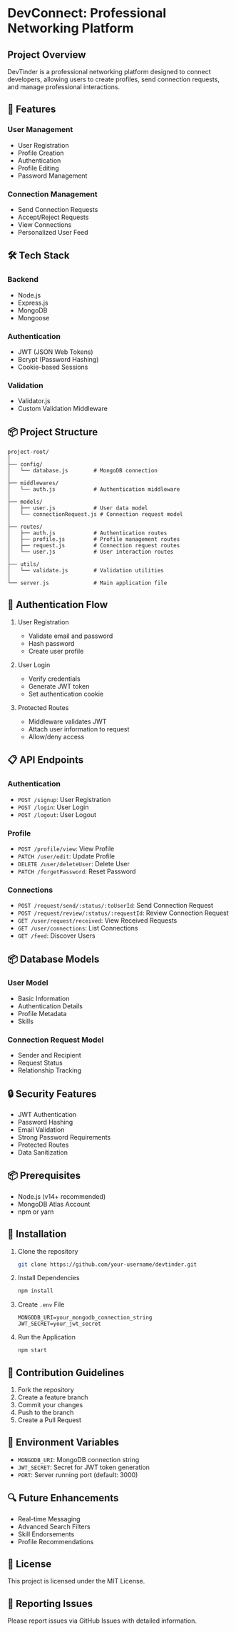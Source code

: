 # DevConnect: Professional Networking Platform

## Project Overview

DevTinder is a professional networking platform designed to connect developers, allowing users to create profiles, send connection requests, and manage professional interactions.

## 🚀 Features

### User Management
- User Registration
- Profile Creation
- Authentication
- Profile Editing
- Password Management

### Connection Management
- Send Connection Requests
- Accept/Reject Requests
- View Connections
- Personalized User Feed

## 🛠 Tech Stack

### Backend
- Node.js
- Express.js
- MongoDB
- Mongoose

### Authentication
- JWT (JSON Web Tokens)
- Bcrypt (Password Hashing)
- Cookie-based Sessions

### Validation
- Validator.js
- Custom Validation Middleware

## 📦 Project Structure

```
project-root/
│
├── config/
│   └── database.js        # MongoDB connection
│
├── middlewares/
│   └── auth.js            # Authentication middleware
│
├── models/
│   ├── user.js            # User data model
│   └── connectionRequest.js # Connection request model
│
├── routes/
│   ├── auth.js            # Authentication routes
│   ├── profile.js         # Profile management routes
│   ├── request.js         # Connection request routes
│   └── user.js            # User interaction routes
│
├── utils/
│   └── validate.js        # Validation utilities
│
└── server.js              # Main application file
```

## 🔐 Authentication Flow

1. User Registration
   - Validate email and password
   - Hash password
   - Create user profile

2. User Login
   - Verify credentials
   - Generate JWT token
   - Set authentication cookie

3. Protected Routes
   - Middleware validates JWT
   - Attach user information to request
   - Allow/deny access

## 📋 API Endpoints

### Authentication
- `POST /signup`: User Registration
- `POST /login`: User Login
- `POST /logout`: User Logout

### Profile
- `POST /profile/view`: View Profile
- `PATCH /user/edit`: Update Profile
- `DELETE /user/deleteUser`: Delete User
- `PATCH /forgetPassword`: Reset Password

### Connections
- `POST /request/send/:status/:toUserId`: Send Connection Request
- `POST /request/review/:status/:requestId`: Review Connection Request
- `GET /user/request/received`: View Received Requests
- `GET /user/connections`: List Connections
- `GET /feed`: Discover Users

## 📦 Database Models

### User Model
- Basic Information
- Authentication Details
- Profile Metadata
- Skills

### Connection Request Model
- Sender and Recipient
- Request Status
- Relationship Tracking

## 🔒 Security Features

- JWT Authentication
- Password Hashing
- Email Validation
- Strong Password Requirements
- Protected Routes
- Data Sanitization

## 📦 Prerequisites

- Node.js (v14+ recommended)
- MongoDB Atlas Account
- npm or yarn

## 🚀 Installation

1. Clone the repository
   ```bash
   git clone https://github.com/your-username/devtinder.git
   ```

2. Install Dependencies
   ```bash
   npm install
   ```

3. Create `.env` File
   ```env
   MONGODB_URI=your_mongodb_connection_string
   JWT_SECRET=your_jwt_secret
   ```

4. Run the Application
   ```bash
   npm start
   ```

## 🤝 Contribution Guidelines

1. Fork the repository
2. Create a feature branch
3. Commit your changes
4. Push to the branch
5. Create a Pull Request

## 📝 Environment Variables

- `MONGODB_URI`: MongoDB connection string
- `JWT_SECRET`: Secret for JWT token generation
- `PORT`: Server running port (default: 3000)

## 🔍 Future Enhancements

- Real-time Messaging
- Advanced Search Filters
- Skill Endorsements
- Profile Recommendations

## 📜 License

This project is licensed under the MIT License.


## 🐛 Reporting Issues

Please report issues via GitHub Issues with detailed information.
